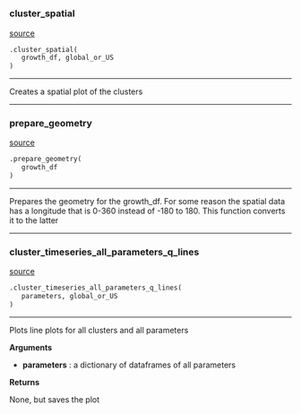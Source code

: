 #


### cluster_spatial
[source](https://github.com/allfed/Seaweed-Growth-Model/blob/master/src/plotting/plotter_grid.py/#L19)
```python
.cluster_spatial(
   growth_df, global_or_US
)
```

---
Creates a spatial plot of the clusters

----


### prepare_geometry
[source](https://github.com/allfed/Seaweed-Growth-Model/blob/master/src/plotting/plotter_grid.py/#L55)
```python
.prepare_geometry(
   growth_df
)
```

---
Prepares the geometry for the growth_df. For some reason the spatial data has
a longitude that is 0-360 instead of -180 to 180. This function converts it to
the latter

----


### cluster_timeseries_all_parameters_q_lines
[source](https://github.com/allfed/Seaweed-Growth-Model/blob/master/src/plotting/plotter_grid.py/#L75)
```python
.cluster_timeseries_all_parameters_q_lines(
   parameters, global_or_US
)
```

---
Plots line plots for all clusters and all parameters

**Arguments**

* **parameters**  : a dictionary of dataframes of all parameters


**Returns**

None, but saves the plot
